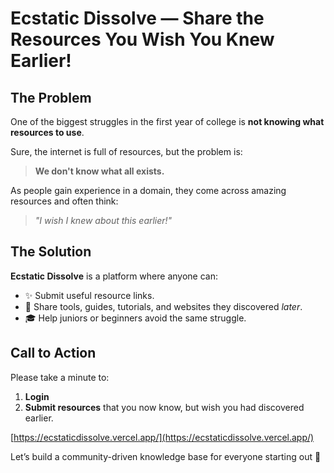 # Ecstatic Dissolve — Share the Resources You Wish You Knew Earlier!

## The Problem

One of the biggest struggles in the first year of college is **not knowing what resources to use**.

Sure, the internet is full of resources, but the problem is:
> **We don't know what all exists.**

As people gain experience in a domain, they come across amazing resources and often think:
> _"I wish I knew about this earlier!"_

## The Solution

**Ecstatic Dissolve** is a platform where anyone can:
- ✨ Submit useful resource links.
- 💬 Share tools, guides, tutorials, and websites they discovered *later*.
- 🎓 Help juniors or beginners avoid the same struggle.

## Call to Action

Please take a minute to:
1. **Login**
2. **Submit resources** that you now know, but wish you had discovered earlier.

[https://ecstaticdissolve.vercel.app/](https://ecstaticdissolve.vercel.app/)

Let’s build a community-driven knowledge base for everyone starting out 🚀
